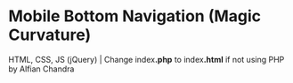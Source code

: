 # Mobile Bottom Navigation (Magic Curvature)
HTML, CSS, JS (jQuery) | Change index<b>.php</b> to index<b>.html</b> if not using PHP<br>
by Alfian Chandra

